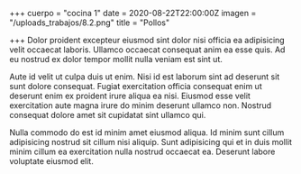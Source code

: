 +++
cuerpo = "cocina 1"
date = 2020-08-22T22:00:00Z
imagen = "/uploads_trabajos/8.2.png"
title = "Pollos"

+++
Dolor proident excepteur eiusmod sint dolor nisi officia ea adipisicing velit occaecat laboris. Ullamco occaecat consequat anim ea esse quis. Ad eu nostrud ex dolor tempor mollit nulla veniam est sint ut.


Aute id velit ut culpa duis ut enim. Nisi id est laborum sint ad deserunt sit sunt dolore consequat. Fugiat exercitation officia consequat enim ut deserunt enim ex proident irure aliqua ea nisi. Eiusmod esse velit exercitation aute magna irure do minim deserunt ullamco non. Nostrud consequat dolore amet sit cupidatat sint ullamco qui.

Nulla commodo do est id minim amet eiusmod aliqua. Id minim sunt cillum adipisicing nostrud sit cillum nisi aliquip. Sunt adipisicing qui et in duis mollit minim cillum ea exercitation nulla nostrud occaecat ea. Deserunt labore voluptate eiusmod elit.